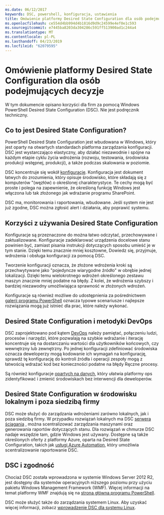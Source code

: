 ```yaml
---
ms.date: 06/12/2017
keywords: DSC, powershell, konfiguracja, ustawienia
title: Omówienie platformy Desired State Configuration dla osób podejmujących decyzje
ms.openlocfilehash: ce554d4bb994d4b1816d9d9c24599e4ef0e1c593
ms.sourcegitcommit: e7445ba8203da304286c591ff513900ad1c244a4
ms.translationtype: MT
ms.contentlocale: pl-PL
ms.lasthandoff: 04/23/2019
ms.locfileid: "62079595"
---
```

# <a name="desired-state-configuration-overview-for-decision-makers"></a>Omówienie platformy Desired State Configuration dla osób podejmujących decyzje

W tym dokumencie opisano korzyści dla firm za pomocą Windows PowerShell Desired State Configuration (DSC). Nie jest podręcznik techniczny.

## <a name="what-is-desired-state-configuration"></a>Co to jest Desired State Configuration?

PowerShell Desired State Configuration jest wbudowana w Windows, który jest oparty na otwartych standardach platforma zarządzania konfiguracji. DSC jest wystarczająco elastyczny, aby działać niezawodnie i spójne na każdym etapie cyklu życia wdrożenia (rozwoju, testowania, środowiska produkcji wstępnej, produkcji), a także podczas skalowania w poziomie.

DSC koncentruje się wokół [konfiguracje](../configurations/configurations.md).
Konfiguracja jest dokument łatwych do zrozumienia, który opisuje środowisko, które składają się z komputerów "(węzłów) o określonej charakterystyce.
Te cechy mogą być proste i polega na zapewnienie, że określoną funkcję Windows jest włączona lub tak złożonego jak wdrażanie programu SharePoint.

DSC ma, monitorowania i raportowania, wbudowane.
Jeśli system nie jest już zgodne, DSC można zgłosić alert i działania, aby poprawić systemu.

## <a name="benefits-of-using-desired-state-configuration"></a>Korzyści z używania Desired State Configuration

Konfiguracje są przeznaczone do można łatwo odczytać, przechowywane i zaktualizowane.
Konfiguracje zadeklarować urządzenia docelowe stanu powinien być, zamiast pisania instrukcji dotyczących sposobu umieść je w tym stanie.
Dzięki temu znacznie mniej kosztowne, Dowiedz się, przyjmuje, wdrożenia i obsługa konfiguracji za pomocą DSC.

Tworzenie konfiguracji oznacza, że złożone wdrożenia kroki są przechwytywane jako "pojedyncze wiarygodne źródło" w obrębie jednej lokalizacji.
Dzięki temu wielokrotnego wdrożeń określonego zestawu maszyn znacznie mniej podatne na błędy.
Z kolei, że wdrożenia szybszy i bardziej niezawodny umożliwiająca sprawność w złożonych wdrożeń.

Konfiguracje są również możliwe do udostępnienia za pośrednictwem [galerii programu PowerShell](https://powershellgallery.com) oznacza typowe scenariusze i najlepsze rozwiązania mogą już istnieć dla prac, które należy wykonać.


## <a name="desired-state-configuration-and-devops"></a>Desired State Configuration i metodyki DevOps

DSC zaprojektowano pod kątem [DevOps](http://blogs.technet.com/b/ashleymcglone/archive/2015/11/20/devops-for-n00bs-ie-windows-people.aspx) należy pamiętać, połączeniu ludzi, procesów i narzędzi, które pozwalają na szybkie wdrażanie i iterację koncentruje się na dostarczaniu wartości dla użytkowników końcowych, czy wewnętrzny lub zewnętrzny.
Po jednej konfiguracji zdefiniować środowiska oznacza deweloperzy mogą kodowanie ich wymagań na konfigurację, sprawdź tę konfigurację do kontroli źródła i operacji zespoły mogą z łatwością wdrażać kod bez konieczności podatne na błędy Ręczne procesy.

Są również konfiguracje [opartych na danych](../configurations/configData.md), który ułatwia platformy ops zidentyfikować i zmienić środowiskach bez interwencji dla deweloperów.

## <a name="desired-state-configuration-on-premises-and-off-premises"></a>Desired State Configuration w środowisku lokalnym i poza siedzibą firmy
DSC może służyć do zarządzania wdrożeniami zarówno lokalnych, jak i poza siedzibą firmy.
W przypadku rozwiązań lokalnych ma DSC [serwera ściągania](../pull-server/pullServer.md) , można scentralizować zarządzania maszynami oraz generowania raportów dotyczących stanu.
Dla rozwiązań w chmurze DSC nadaje wszędzie tam, gdzie Windows jest używany.
Dostępne są także określonych oferty z platformy Azure, oparta na Desired State Configuration, takich jak [usługi Azure Automation](https://azure.microsoft.com/en-us/documentation/services/automation/), który umożliwia scentralizowanie raportowanie DSC.

## <a name="dsc-and-compatibility"></a>DSC i zgodność

Chociaż DSC została wprowadzona w systemie Windows Server 2012 R2, jest dostępny dla systemów operacyjnych niższego poziomu przy użyciu pakietu Windows Management Framework (WMF).
Więcej informacji na temat platformy WMF znajdują się na [strona główna programu PowerShell](/powershell/).

DSC może służyć także do zarządzania systemem Linux. Aby uzyskać więcej informacji, zobacz [wprowadzenie DSC dla systemu Linux](../getting-started/lnxGettingStarted.md).
